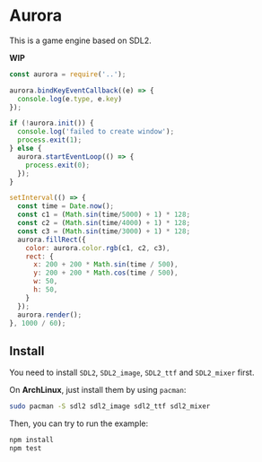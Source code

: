 # Aurora

This is a game engine based on SDL2.

**WIP**

```js
const aurora = require('..');

aurora.bindKeyEventCallback((e) => {
  console.log(e.type, e.key)
});

if (!aurora.init()) {
  console.log('failed to create window');
  process.exit(1);
} else {
  aurora.startEventLoop(() => {
    process.exit(0);
  });
}

setInterval(() => {
  const time = Date.now();
  const c1 = (Math.sin(time/5000) + 1) * 128;
  const c2 = (Math.sin(time/4000) + 1) * 128;
  const c3 = (Math.sin(time/3000) + 1) * 128;
  aurora.fillRect({
    color: aurora.color.rgb(c1, c2, c3),
    rect: {
      x: 200 + 200 * Math.sin(time / 500),
      y: 200 + 200 * Math.cos(time / 500),
      w: 50,
      h: 50,
    }
  });
  aurora.render();
}, 1000 / 60);
```

## Install

You need to install `SDL2`, `SDL2_image`, `SDL2_ttf` and `SDL2_mixer` first.

On **ArchLinux**, just install them by using `pacman`:

```bash
sudo pacman -S sdl2 sdl2_image sdl2_ttf sdl2_mixer
```

Then, you can try to run the example:

```bash
npm install
npm test
```
